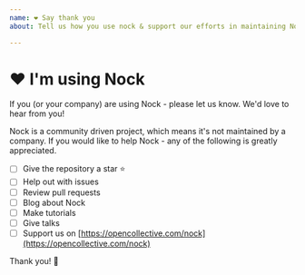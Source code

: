 ```yaml
---
name: ❤️ Say thank you
about: Tell us how you use nock & support our efforts in maintaining Nock

---
```


# ❤️ I'm using Nock

If you (or your company) are using Nock - please let us know. We'd love to hear from you!

Nock is a community driven project, which means it's not maintained by a company. If you would like to help Nock - any of the following is greatly appreciated.

- [ ] Give the repository a star ⭐️
- [ ] Help out with issues
- [ ] Review pull requests
- [ ] Blog about Nock
- [ ] Make tutorials
- [ ] Give talks
- [ ] Support us on [https://opencollective.com/nock](https://opencollective.com/nock)

Thank you! 💐
